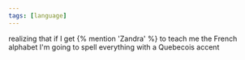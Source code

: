 ```yaml
---
tags: [language]
---
```


realizing that if I get {% mention 'Zandra' %} to teach me the French alphabet I'm going to spell everything with a Quebecois accent
